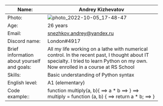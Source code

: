 
| Name:  | Andrey Kizhevatov|
| ------------- | ------------- |
| Photo:  | ![photo_2022-10-05_17-48-47](https://user-images.githubusercontent.com/111752991/206651602-0e9cba81-b5ec-484e-b5d9-946cf50787d1.jpg)  |
| Age: | 26 years  |
| Email:  | snezhkov.andrey@yandex.ru  |
| Discord name:  | London#4917  |
| Brief information about yourself and goals:  | All my life working on a lathe with numerical control. In the recent past, I thought about IT specialty. I tried to learn Python on my own. Now enrolled in a course at RS School |
| Skills:  | Basic understanding of Python syntax  |
| English level: | A1 (elementary) |
| Code example:: |function multiply(a, b){ ==> a * b ==> } ==> multiply = function (a, b) { ==> return a * b; ==> }|



